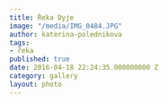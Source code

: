 ```yaml
---
title: Řeka Dyje
image: "/media/IMG_0484.JPG"
author: katerina-polednikova
tags:
- řeka
published: true
date: 2016-04-18 22:24:35.000000000 Z
category: gallery
layout: photo
---
```

